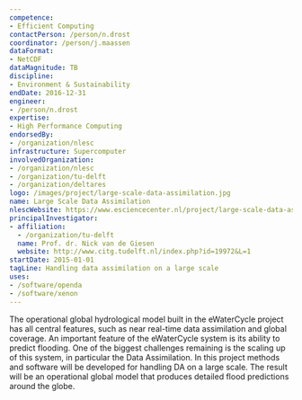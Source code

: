 ```yaml
---
competence:
- Efficient Computing
contactPerson: /person/n.drost
coordinator: /person/j.maassen
dataFormat:
- NetCDF
dataMagnitude: TB
discipline:
- Environment & Sustainability
endDate: 2016-12-31
engineer:
- /person/n.drost
expertise:
- High Performance Computing
endorsedBy:
- /organization/nlesc
infrastructure: Supercomputer
involvedOrganization:
- /organization/nlesc
- /organization/tu-delft
- /organization/deltares
logo: /images/project/large-scale-data-assimilation.jpg
name: Large Scale Data Assimilation
nlescWebsite: https://www.esciencecenter.nl/project/large-scale-data-assimilation
principalInvestigator:
- affiliation:
  - /organization/tu-delft
  name: Prof. dr. Nick van de Giesen
  website: http://www.citg.tudelft.nl/index.php?id=19972&L=1
startDate: 2015-01-01
tagLine: Handling data assimilation on a large scale
uses:
- /software/openda
- /software/xenon
---
```

The operational global hydrological model built in the eWaterCycle project has all central features, such as near real-time data assimilation and global coverage. An important feature of the eWaterCycle system is its ability to predict flooding. One of the biggest challenges remaining is the scaling up of this system, in particular the Data Assimilation. In this project methods and software will be developed for handling DA on a large scale. The result will be an operational global model that produces detailed flood predictions around the globe.
